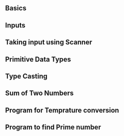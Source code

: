 ## Basics 

<script src="https://emgithub.com/embed.js?target=https%3A%2F%2Fgithub.com%2Fkunal-kushwaha%2FDSA-Bootcamp-Java%2Fblob%2Fmain%2Flectures%2F5-first-java-program%2Ffirst-idea-program%2Fsrc%2Fcom%2Fkunal%2FBasics.java&style=github&showBorder=on&showLineNumbers=on&showFileMeta=on&showCopy=on"></script>

## Inputs

<script src="https://emgithub.com/embed.js?target=https%3A%2F%2Fgithub.com%2Fkunal-kushwaha%2FDSA-Bootcamp-Java%2Fblob%2Fmain%2Flectures%2F5-first-java-program%2Ffirst-idea-program%2Fsrc%2Fcom%2Fkunal%2FInputs.java&style=github&showBorder=on&showLineNumbers=on&showFileMeta=on&showCopy=on"></script>

## Taking input using Scanner

<script src="https://emgithub.com/embed.js?target=https%3A%2F%2Fgithub.com%2Fkunal-kushwaha%2FDSA-Bootcamp-Java%2Fblob%2Fmain%2Flectures%2F5-first-java-program%2Ffirst-idea-program%2Fsrc%2Fcom%2Fkunal%2FMain.java&style=github&showBorder=on&showLineNumbers=on&showFileMeta=on&showCopy=on"></script>

## Primitive Data Types

<script src="https://emgithub.com/embed.js?target=https%3A%2F%2Fgithub.com%2Fkunal-kushwaha%2FDSA-Bootcamp-Java%2Fblob%2Fmain%2Flectures%2F5-first-java-program%2Ffirst-idea-program%2Fsrc%2Fcom%2Fkunal%2FPrimitives.java&style=github&showBorder=on&showLineNumbers=on&showFileMeta=on&showCopy=on"></script>

## Type Casting 

<script src="https://emgithub.com/embed.js?target=https%3A%2F%2Fgithub.com%2Fkunal-kushwaha%2FDSA-Bootcamp-Java%2Fblob%2Fmain%2Flectures%2F5-first-java-program%2Ffirst-idea-program%2Fsrc%2Fcom%2Fkunal%2FTypeCasting.java&style=github&showBorder=on&showLineNumbers=on&showFileMeta=on&showCopy=on"></script>

## Sum of Two Numbers

<script src="https://emgithub.com/embed.js?target=https%3A%2F%2Fgithub.com%2Fkunal-kushwaha%2FDSA-Bootcamp-Java%2Fblob%2Fmain%2Flectures%2F5-first-java-program%2Ffirst-idea-program%2Fsrc%2Fcom%2Fkunal%2FSum.java&style=github&showBorder=on&showLineNumbers=on&showFileMeta=on&showCopy=on"></script>

## Program for Temprature conversion

<script src="https://emgithub.com/embed.js?target=https%3A%2F%2Fgithub.com%2Fkunal-kushwaha%2FDSA-Bootcamp-Java%2Fblob%2Fmain%2Flectures%2F5-first-java-program%2Ffirst-idea-program%2Fsrc%2Fcom%2Fkunal%2FTemperature.java&style=github&showBorder=on&showLineNumbers=on&showFileMeta=on&showCopy=on"></script>

## Program to find Prime number

<script src="https://emgithub.com/embed.js?target=https%3A%2F%2Fgithub.com%2Fkunal-kushwaha%2FDSA-Bootcamp-Java%2Fblob%2Fmain%2Flectures%2F5-first-java-program%2Ffirst-idea-program%2Fsrc%2Fcom%2Fkunal%2FPrime.java&style=github&showBorder=on&showLineNumbers=on&showFileMeta=on&showCopy=on"></script>
